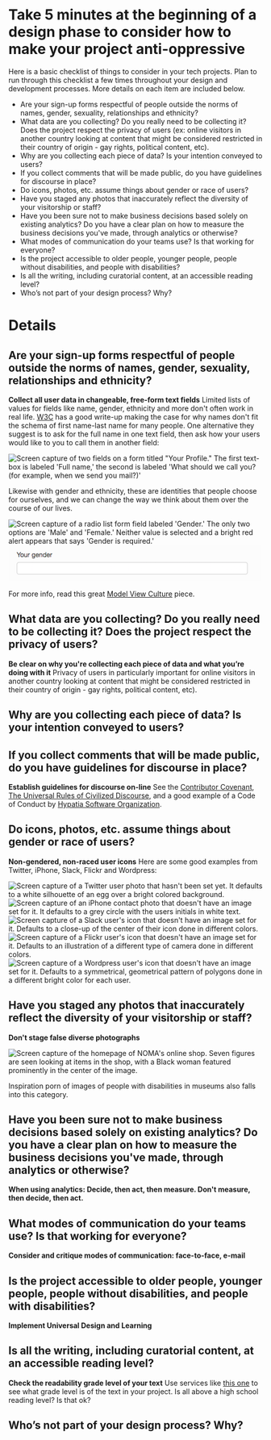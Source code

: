 # Take 5 minutes at the beginning of a design phase to consider how to make your project anti-oppressive

Here is a basic checklist of things to consider in your tech
projects. Plan to run through this checklist a few times throughout
your design and development processes. More details on each item are
included below.

- Are your sign-up forms respectful of people outside the norms of
  names, gender, sexuality, relationships and ethnicity?
- What data are you collecting? Do you really need to be collecting
  it? Does the project respect the privacy of users (ex: online visitors
  in another country looking at content that might be considered
  restricted in their country of origin - gay rights, political content,
  etc).
- Why are you collecting each piece of data? Is your intention conveyed to users?
- If you collect comments that will be made public, do you have
  guidelines for discourse in place?
- Do icons, photos, etc. assume things about gender or race of users?
- Have you staged any photos that inaccurately reflect the diversity
  of your visitorship or staff?
- Have you been sure not to make business decisions based solely on existing analytics? Do you have a
  clear plan on how to measure the business decisions you've made,
  through analytics or otherwise?
- What modes of communication do your teams use? Is that working for everyone?
- Is the project accessible to older people, younger people, people without
  disabilities, and people with disabilities?
- Is all the writing, including curatorial content, at an accessible
  reading level?
- Who’s not part of your design process? Why?

# Details

## Are your sign-up forms respectful of people outside the norms of names, gender, sexuality, relationships and ethnicity?
**Collect all user data in changeable, free-form text fields**
Limited lists of values for fields like name, gender, ethnicity and more
don't often work in real
life. [W3C](https://www.w3.org/International/questions/qa-personal-names)
has a good write-up making the case for why names don't fit the schema
of first name-last name for many people. One alternative they suggest
is to ask for the full name in one text field, then ask how your users
would like to you to call them in another field:

![Screen capture of two fields on a form titled "Your Profile." The
 first text-box is labeled 'Full name,' the second is labeled 'What
 should we call you? (for example, when we send you mail?)'](images/profile-names.png)

Likewise with gender and
ethnicity, these are identities that people choose for ourselves, and
we can change the way we think about them over the course of our
lives.

![Screen capture of a radio list form field labeled 'Gender.' The only
 two options are 'Male' and 'Female.' Neither value is selected and a
bright red alert appears that says 'Gender is
 required.'](images/gender-rdio.png) ![Screen capture of a text form field labeled 'Your gender.'](images/gender-diaspora.png)

For more info, read this great [Model View
Culture](https://modelviewculture.com/pieces/the-argument-for-free-form-input)
piece.

## What data are you collecting? Do you really need to be collecting it? Does the project respect the privacy of users?
**Be clear on why you're collecting each piece of data and what you’re
doing with it**
Privacy of users in particularly important for online visitors in
another country looking at content that might be considered restricted
in their country of origin - gay rights, political content, etc).

## Why are you collecting each piece of data? Is your intention conveyed to users?

## If you collect comments that will be made public, do you have guidelines for discourse in place?
**Establish guidelines for discourse on-line**
See the [Contributor Covenant](http://contributor-covenant.org), [The
Universal Rules of Civilized
Discourse](http://blog.discourse.org/2013/03/the-universal-rules-of-civilized-discourse/),
and a good example of a Code of Conduct by [Hypatia Software
Organization](http://hypatiasoftware.org/code-of-conduct/).

## Do icons, photos, etc. assume things about gender or race of users?
**Non-gendered, non-raced user icons**
Here are some good examples from Twitter, iPhone, Slack, Flickr and Wordpress:

![Screen capture of a Twitter user photo that hasn't been set yet. It
 defaults to a white silhouette of an egg over a bright colored
 background.](images/twitter-egg.png) ![Screen capture of an iPhone contact photo that doesn't have an image
 set for it. It defaults to a grey circle with the users initials in
 white text.](images/iphone-initials.png) ![Screen capture of a Slack user's icon that doesn't have an image
 set for it. Defaults to a close-up of the center of their icon done
 in different colors.](images/slack-hash.png) ![Screen capture of a Flickr user's icon that doesn't have an image
 set for it. Defaults to an illustration of a different type
of camera done in different colors.](images/flickr-camera.png) ![Screen capture of a Wordpress user's icon that doesn't have an image
 set for it. Defaults to a symmetrical, geometrical pattern of
polygons done in a different bright color for each user.](images/wordpress-geometrics.png)

## Have you staged any photos that inaccurately reflect the diversity of your visitorship or staff?
**Don't stage false diverse photographs**

![Screen capture of the homepage of NOMA's online
 shop. Seven figures are seen looking at items in the shop, with a
 Black woman featured prominently in the center of the image.](images/noma-shop.png)

Inspiration porn of images of people with disabilities in museums also
falls into this category.

## Have you been sure not to make business decisions based solely on existing analytics? Do you have a clear plan on how to measure the business decisions you've made, through analytics or otherwise?
**When using analytics: Decide, then act, then measure. Don't measure,
then decide, then act.**

## What modes of communication do your teams use? Is that working for everyone?
**Consider and critique modes of communication: face-to-face, e-mail**

## Is the project accessible to older people, younger people, people without disabilities, and people with disabilities?
**Implement Universal Design and Learning**

## Is all the writing, including curatorial content, at an accessible reading level?
**Check the readability grade level of your text**
Use services like [this one](https://readability-score.com/) to see
what grade level is of the text in your project. Is all above a high
school reading level? Is that ok?

## Who’s not part of your design process? Why?
